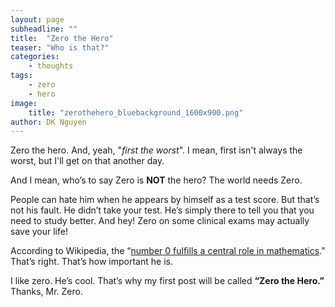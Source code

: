 ```yaml
---
layout: page
subheadline: ""
title:  "Zero the Hero"
teaser: "Who is that?"
categories:
    - thoughts
tags:
    - zero
    - hero
image:
    title: "zerothehero_bluebackground_1600x900.png"
author: DK Nguyen
---
```

Zero the hero. And, yeah, "_first the worst_". I mean, first isn't always the worst, but I'll get on that another day.

And I mean, who’s to say Zero is **NOT** the hero? The world needs Zero.

People can hate him when he appears by himself as a test score. But that’s not his fault. He didn’t take your test. He’s simply there to tell you that you need to study better. And hey! Zero on some clinical exams may actually save your life!

According to Wikipedia, the “[number 0 fulfills a central role in mathematics](https://en.wikipedia.org/wiki/0_(number)).” That’s right. That’s how important he is.

I like zero. He’s cool. That’s why my first post will be called **“Zero the Hero.”** Thanks, Mr. Zero.
